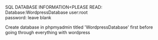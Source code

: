 SQL DATABASE INFORMATION<PLEASE READ:
Database:WordpressDatabase
user:root                                
password: leave blank                                
                                
Create database in phpmyadmin titled 'WordpressDatabase' first before going through everything with wordpress
